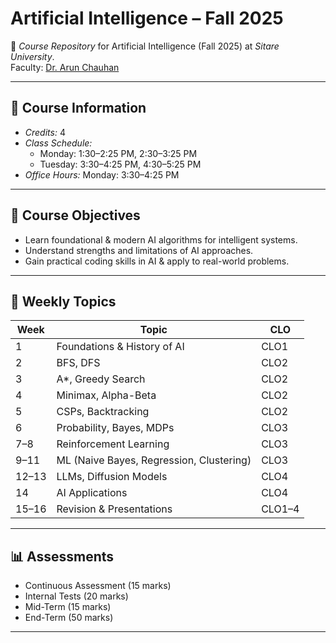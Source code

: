 # Artificial Intelligence – Fall 2025  

📌 *Course Repository* for Artificial Intelligence (Fall 2025) at *Sitare University*.  
Faculty: [Dr. Arun Chauhan](https://github.com/aruntakhur)

---

## 📖 Course Information
- *Credits:* 4 
- *Class Schedule:*  
  - Monday: 1:30–2:25 PM, 2:30–3:25 PM  
  - Tuesday: 3:30–4:25 PM, 4:30–5:25 PM  
- *Office Hours:* Monday: 3:30–4:25 PM  

---

## 🎯 Course Objectives
- Learn foundational & modern AI algorithms for intelligent systems.  
- Understand strengths and limitations of AI approaches.  
- Gain practical coding skills in AI & apply to real-world problems.  

---

## 📅 Weekly Topics
| Week | Topic | CLO |
|------|-------|-----|
| 1 | Foundations & History of AI | CLO1 |
| 2 | BFS, DFS | CLO2 |
| 3 | A*, Greedy Search | CLO2 |
| 4 | Minimax, Alpha-Beta | CLO2 |
| 5 | CSPs, Backtracking | CLO2 |
| 6 | Probability, Bayes, MDPs | CLO3 |
| 7–8 | Reinforcement Learning | CLO3 |
| 9–11 | ML (Naive Bayes, Regression, Clustering) | CLO3 |
| 12–13 | LLMs, Diffusion Models | CLO4 |
| 14 | AI Applications | CLO4 |
| 15–16 | Revision & Presentations | CLO1–4 |

---

## 📊 Assessments
- Continuous Assessment (15 marks)  
- Internal Tests (20 marks)  
- Mid-Term (15 marks)  
- End-Term (50 marks)  

---
